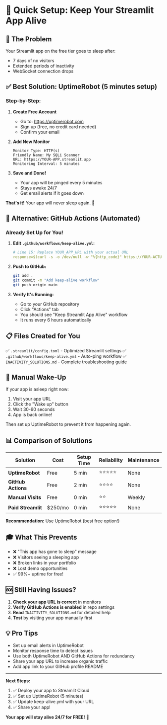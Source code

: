 # 🚀 Quick Setup: Keep Your Streamlit App Alive

## 🎯 The Problem
Your Streamlit app on the free tier goes to sleep after:
- 7 days of no visitors
- Extended periods of inactivity
- WebSocket connection drops

## ✅ Best Solution: UptimeRobot (5 minutes setup)

### Step-by-Step:

1. **Create Free Account**
   - Go to: https://uptimerobot.com
   - Sign up (free, no credit card needed)
   - Confirm your email

2. **Add New Monitor**
   ```
   Monitor Type: HTTP(s)
   Friendly Name: My SQLi Scanner
   URL: https://YOUR-APP.streamlit.app
   Monitoring Interval: 5 minutes
   ```

3. **Save and Done!**
   - Your app will be pinged every 5 minutes
   - Stays awake 24/7
   - Get email alerts if it goes down

**That's it!** Your app will never sleep again. 🎉

## 🤖 Alternative: GitHub Actions (Automated)

### Already Set Up for You!

1. **Edit `.github/workflows/keep-alive.yml`:**
   ```yaml
   # Line 15: Replace YOUR_APP_URL with your actual URL
   response=$(curl -s -o /dev/null -w "%{http_code}" https://YOUR-ACTUAL-APP-URL.streamlit.app || echo "000")
   ```

2. **Push to GitHub:**
   ```bash
   git add .
   git commit -m "Add keep-alive workflow"
   git push origin main
   ```

3. **Verify It's Running:**
   - Go to your GitHub repository
   - Click "Actions" tab
   - You should see "Keep Streamlit App Alive" workflow
   - It runs every 6 hours automatically

## 📋 Files Created for You

✅ `.streamlit/config.toml` - Optimized Streamlit settings
✅ `.github/workflows/keep-alive.yml` - Auto-ping workflow
✅ `INACTIVITY_SOLUTIONS.md` - Complete troubleshooting guide

## 🔧 Manual Wake-Up

If your app is asleep right now:

1. Visit your app URL
2. Click the "Wake up" button
3. Wait 30-60 seconds
4. App is back online!

Then set up UptimeRobot to prevent it from happening again.

## 📊 Comparison of Solutions

| Solution | Cost | Setup Time | Reliability | Maintenance |
|----------|------|------------|-------------|-------------|
| **UptimeRobot** | Free | 5 min | ⭐⭐⭐⭐⭐ | None |
| **GitHub Actions** | Free | 2 min | ⭐⭐⭐⭐ | None |
| **Manual Visits** | Free | 0 min | ⭐⭐ | Weekly |
| **Paid Streamlit** | $250/mo | 0 min | ⭐⭐⭐⭐⭐ | None |

**Recommendation:** Use UptimeRobot (best free option!)

## 🎓 What This Prevents

- ❌ "This app has gone to sleep" message
- ❌ Visitors seeing a sleeping app
- ❌ Broken links in your portfolio
- ❌ Lost demo opportunities
- ✅ 99%+ uptime for free!

## 🆘 Still Having Issues?

1. **Check your app URL is correct** in monitors
2. **Verify GitHub Actions is enabled** in repo settings
3. **Read** `INACTIVITY_SOLUTIONS.md` for detailed help
4. **Test** by visiting your app manually first

## 💡 Pro Tips

- Set up email alerts in UptimeRobot
- Monitor response time to detect issues
- Use both UptimeRobot AND GitHub Actions for redundancy
- Share your app URL to increase organic traffic
- Add app link to your GitHub profile README

---

**Next Steps:**
1. ✅ Deploy your app to Streamlit Cloud
2. ✅ Set up UptimeRobot (5 minutes)
3. ✅ Update keep-alive.yml with your URL
4. ✅ Share your app!

**Your app will stay alive 24/7 for FREE!** 🚀
